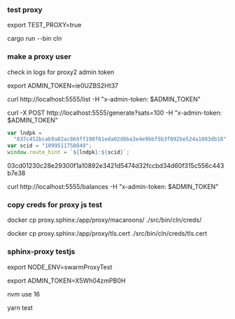 ### test proxy

export TEST_PROXY=true

cargo run --bin cln

### make a proxy user

check in logs for proxy2 admin token

export ADMIN_TOKEN=ie0UZBS2Ht37

curl http://localhost:5555/list -H "x-admin-token: $ADMIN_TOKEN"

curl -X POST http://localhost:5555/generate?sats=100 -H "x-admin-token: $ADMIN_TOKEN"

```js
var lndpk =
  "037c452bcab9a82ac869ff198f81eda02d6ba3e4e9bbf5b3f092be524a1803db18";
var scid = "1099511758849";
window.route_hint = `${lndpk}:${scid}`;
```

03cd01230c28e29300f1a10892e3421d5474d32fccbd34d60f315c556c443b7e38

curl http://localhost:5555/balances -H "x-admin-token: $ADMIN_TOKEN"

### copy creds for proxy js test

docker cp proxy.sphinx:/app/proxy/macaroons/ ./src/bin/cln/creds/

docker cp proxy.sphinx:/app/proxy/tls.cert ./src/bin/cln/creds/tls.cert

### sphinx-proxy testjs

export NODE_ENV=swarmProxyTest

export ADMIN_TOKEN=X5Wh04zmPB0H

nvm use 16

yarn test
